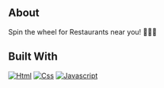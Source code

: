 ## About

Spin the wheel for Restaurants near you! 🛞😋🍧

## Built With

[![Html][Html.com]][Html-url] [![Css][Css.com]][Css-url] [![Javascript][Javascript.com]][Javascript-url]

[Css.com]: https://img.shields.io/badge/CSS-239120?&style=for-the-badge&logo=css3&logoColor=white&style=flat-square
[Css-url]: https://web.dev/learn/css
[Html.com]: https://img.shields.io/badge/HTML5-E34F26?style=for-the-badge&logo=html5&logoColor=white&style=flat-square
[Html-url]: https://html.com/
[Javascript.com]: https://img.shields.io/badge/JavaScript-F7DF1E?style=for-the-badge&logo=javascript&logoColor=black&style=flat-square
[Javascript-url]: https://www.javascript.com/
